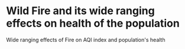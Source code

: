 # Wild Fire and its wide ranging effects on health of the population
Wide ranging effects of Fire on AQI index and population's health
